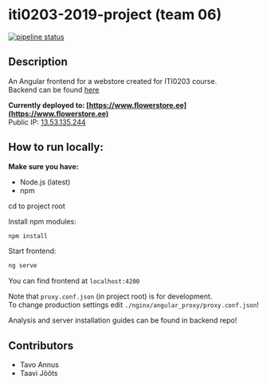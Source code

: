 # iti0203-2019-project (team 06)

[![pipeline status](https://gitlab.com/kilpkonn/webstore-front/badges/master/pipeline.svg)](https://gitlab.com/kilpkonn/webstore-front/commits/master)
## Description

An Angular frontend for a webstore created for ITI0203 course.  
Backend can be found [here](https://github.com/kilpkonn/webstore-api)

**Currently deployed to: [https://www.flowerstore.ee](https://www.flowerstore.ee)**  
Public IP: [13.53.135.244](http://13.53.135.244) 

## How to run locally:

__Make sure you have:__
* Node.js (latest)
* npm

cd to project root  

Install npm modules:
```bash
npm install
```

Start frontend:

```bash
ng serve
```
You can find frontend at `localhost:4200`

Note that `proxy.conf.json` (in project root) is for development.  
To change production settings edit `./nginx/angular_proxy/proxy.conf.json`!

Analysis and server installation guides can be found in backend repo!

## Contributors
* Tavo Annus
* Taavi Jõõts
